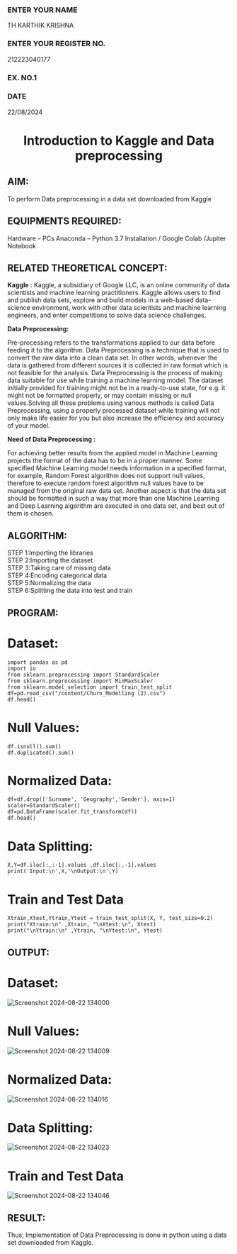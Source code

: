 <H3>ENTER YOUR NAME</H3> TH KARTHIK KRISHNA
<H3>ENTER YOUR REGISTER NO.</H3> 212223040177
<H3>EX. NO.1</H3>
<H3>DATE</H3>22/08/2024
<H1 ALIGN =CENTER> Introduction to Kaggle and Data preprocessing</H1>

## AIM:

To perform Data preprocessing in a data set downloaded from Kaggle

## EQUIPMENTS REQUIRED:
Hardware – PCs
Anaconda – Python 3.7 Installation / Google Colab /Jupiter Notebook

## RELATED THEORETICAL CONCEPT:

**Kaggle :**
Kaggle, a subsidiary of Google LLC, is an online community of data scientists and machine learning practitioners. Kaggle allows users to find and publish data sets, explore and build models in a web-based data-science environment, work with other data scientists and machine learning engineers, and enter competitions to solve data science challenges.

**Data Preprocessing:**

Pre-processing refers to the transformations applied to our data before feeding it to the algorithm. Data Preprocessing is a technique that is used to convert the raw data into a clean data set. In other words, whenever the data is gathered from different sources it is collected in raw format which is not feasible for the analysis.
Data Preprocessing is the process of making data suitable for use while training a machine learning model. The dataset initially provided for training might not be in a ready-to-use state, for e.g. it might not be formatted properly, or may contain missing or null values.Solving all these problems using various methods is called Data Preprocessing, using a properly processed dataset while training will not only make life easier for you but also increase the efficiency and accuracy of your model.

**Need of Data Preprocessing :**

For achieving better results from the applied model in Machine Learning projects the format of the data has to be in a proper manner. Some specified Machine Learning model needs information in a specified format, for example, Random Forest algorithm does not support null values, therefore to execute random forest algorithm null values have to be managed from the original raw data set.
Another aspect is that the data set should be formatted in such a way that more than one Machine Learning and Deep Learning algorithm are executed in one data set, and best out of them is chosen.


## ALGORITHM:
STEP 1:Importing the libraries<BR>
STEP 2:Importing the dataset<BR>
STEP 3:Taking care of missing data<BR>
STEP 4:Encoding categorical data<BR>
STEP 5:Normalizing the data<BR>
STEP 6:Splitting the data into test and train<BR>

##  PROGRAM:
# Dataset:
```
import pandas as pd                                                
import io
from sklearn.preprocessing import StandardScaler
from sklearn.preprocessing import MinMaxScaler
from sklearn.model_selection import train_test_split
df=pd.read_csv("/content/Churn_Modelling (2).csv")         
df.head()
```
# Null Values:
```
df.isnull().sum()
df.duplicated().sum()
```
# Normalized Data:
```
df=df.drop(['Surname', 'Geography','Gender'], axis=1)
scaler=StandardScaler()                                             
df=pd.DataFrame(scaler.fit_transform(df))
df.head()
```
# Data Splitting:
```
X,Y=df.iloc[:,:-1].values ,df.iloc[:,-1].values                     
print('Input:\n',X,'\nOutput:\n',Y)
```
# Train and Test Data

```
Xtrain,Xtest,Ytrain,Ytest = train_test_split(X, Y, test_size=0.2)
print("Xtrain:\n" ,Xtrain, "\nXtest:\n", Xtest)                     
print("\nYtrain:\n" ,Ytrain, "\nYtest:\n", Ytest)
```

## OUTPUT:
# Dataset:
![Screenshot 2024-08-22 134000](https://github.com/user-attachments/assets/132d25ae-b204-43b1-ae3a-61a8c5867f0a)

# Null Values:
![Screenshot 2024-08-22 134009](https://github.com/user-attachments/assets/a941c085-5ed3-4017-9c93-e34008591593)

# Normalized Data:
![Screenshot 2024-08-22 134016](https://github.com/user-attachments/assets/ca6ca18e-4750-4ad5-949b-5bd3239be892)

# Data Splitting:
![Screenshot 2024-08-22 134023](https://github.com/user-attachments/assets/d9fc15b1-a437-438d-8967-6557e76e6702)

# Train and Test Data
![Screenshot 2024-08-22 134046](https://github.com/user-attachments/assets/9eb813e4-097d-4208-b9ae-81c3c8b77bb8)


## RESULT:
Thus, Implementation of Data Preprocessing is done in python  using a data set downloaded from Kaggle.


